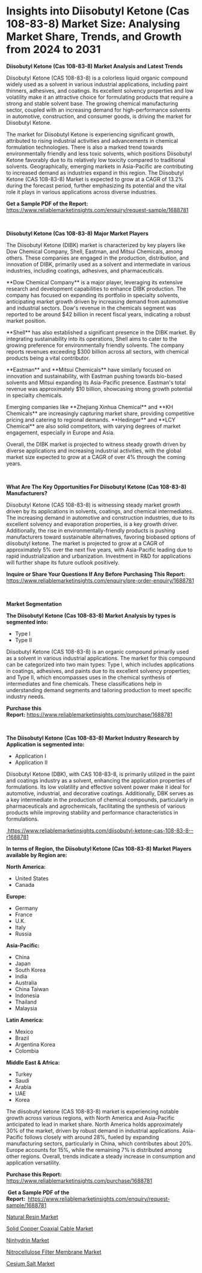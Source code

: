 <p><h1>Insights into Diisobutyl Ketone (Cas 108-83-8) Market Size: Analysing Market Share, Trends, and Growth from 2024 to 2031</h1></p><p><strong>Diisobutyl Ketone (Cas 108-83-8) Market Analysis and Latest Trends</strong></p>
<p><p>Diisobutyl Ketone (CAS 108-83-8) is a colorless liquid organic compound widely used as a solvent in various industrial applications, including paint thinners, adhesives, and coatings. Its excellent solvency properties and low volatility make it an attractive choice for formulating products that require a strong and stable solvent base. The growing chemical manufacturing sector, coupled with an increasing demand for high-performance solvents in automotive, construction, and consumer goods, is driving the market for Diisobutyl Ketone.</p><p>The market for Diisobutyl Ketone is experiencing significant growth, attributed to rising industrial activities and advancements in chemical formulation technologies. There is also a marked trend towards environmentally friendly and less toxic solvents, which positions Diisobutyl Ketone favorably due to its relatively low toxicity compared to traditional solvents. Geographically, emerging markets in Asia-Pacific are contributing to increased demand as industries expand in this region. The Diisobutyl Ketone (CAS 108-83-8) Market is expected to grow at a CAGR of 13.2% during the forecast period, further emphasizing its potential and the vital role it plays in various applications across diverse industries.</p></p>
<p><strong>Get a Sample PDF of the Report:&nbsp;</strong> <a href="https://www.reliablemarketinsights.com/enquiry/request-sample/1688781?utm_campaign=1733&utm_medium=2&utm_source=Github&utm_content=ia&utm_term=17102024&utm_id=diisobutyl-ketone-cas-108-83-8">https://www.reliablemarketinsights.com/enquiry/request-sample/1688781</a></p>
<p>&nbsp;</p>
<p><strong>Diisobutyl Ketone (Cas 108-83-8) Major Market Players</strong></p>
<p><p>The Diisobutyl Ketone (DIBK) market is characterized by key players like Dow Chemical Company, Shell, Eastman, and Mitsui Chemicals, among others. These companies are engaged in the production, distribution, and innovation of DIBK, primarily used as a solvent and intermediate in various industries, including coatings, adhesives, and pharmaceuticals.</p><p>**Dow Chemical Company** is a major player, leveraging its extensive research and development capabilities to enhance DIBK production. The company has focused on expanding its portfolio in specialty solvents, anticipating market growth driven by increasing demand from automotive and industrial sectors. Dow's revenue in the chemicals segment was reported to be around $42 billion in recent fiscal years, indicating a robust market position.</p><p>**Shell** has also established a significant presence in the DIBK market. By integrating sustainability into its operations, Shell aims to cater to the growing preference for environmentally friendly solvents. The company reports revenues exceeding $300 billion across all sectors, with chemical products being a vital contributor.</p><p>**Eastman** and **Mitsui Chemicals** have similarly focused on innovation and sustainability, with Eastman pushing towards bio-based solvents and Mitsui expanding its Asia-Pacific presence. Eastman's total revenue was approximately $10 billion, showcasing strong growth potential in specialty chemicals.</p><p>Emerging companies like **Zhejiang Xinhua Chemical** and **KH Chemicals** are increasingly capturing market share, providing competitive pricing and catering to regional demands. **Hedinger** and **LCY Chemical** are also solid competitors, with varying degrees of market engagement, especially in Europe and Asia.</p><p>Overall, the DIBK market is projected to witness steady growth driven by diverse applications and increasing industrial activities, with the global market size expected to grow at a CAGR of over 4% through the coming years.</p></p>
<p>&nbsp;</p>
<p><strong>What Are The Key Opportunities For Diisobutyl Ketone (Cas 108-83-8) Manufacturers?</strong></p>
<p><p>Diisobutyl Ketone (CAS 108-83-8) is witnessing steady market growth driven by its applications in solvents, coatings, and chemical intermediates. The increasing demand in automotive and construction industries, due to its excellent solvency and evaporation properties, is a key growth driver. Additionally, the rise in environmentally-friendly products is pushing manufacturers toward sustainable alternatives, favoring biobased options of diisobutyl ketone. The market is projected to grow at a CAGR of approximately 5% over the next five years, with Asia-Pacific leading due to rapid industrialization and urbanization. Investment in R&D for applications will further shape its future outlook positively.</p></p>
<p><strong>Inquire or Share Your Questions If Any Before Purchasing This Report:</strong> <a href="https://www.reliablemarketinsights.com/enquiry/pre-order-enquiry/1688781?utm_campaign=1733&utm_medium=2&utm_source=Github&utm_content=ia&utm_term=17102024&utm_id=diisobutyl-ketone-cas-108-83-8">https://www.reliablemarketinsights.com/enquiry/pre-order-enquiry/1688781</a></p>
<p>&nbsp;</p>
<p><strong>Market Segmentation</strong></p>
<p><strong>The Diisobutyl Ketone (Cas 108-83-8) Market Analysis by types is segmented into:</strong></p>
<p><ul><li>Type I</li><li>Type II</li></ul></p>
<p><p>Diisobutyl Ketone (CAS 108-83-8) is an organic compound primarily used as a solvent in various industrial applications. The market for this compound can be categorized into two main types: Type I, which includes applications in coatings, adhesives, and paints due to its excellent solvency properties; and Type II, which encompasses uses in the chemical synthesis of intermediates and fine chemicals. These classifications help in understanding demand segments and tailoring production to meet specific industry needs.</p></p>
<p><strong>Purchase this Report:&nbsp;</strong><a href="https://www.reliablemarketinsights.com/purchase/1688781?utm_campaign=1733&utm_medium=2&utm_source=Github&utm_content=ia&utm_term=17102024&utm_id=diisobutyl-ketone-cas-108-83-8">https://www.reliablemarketinsights.com/purchase/1688781</a></p>
<p>&nbsp;</p>
<p><strong>The Diisobutyl Ketone (Cas 108-83-8) Market Industry Research by Application is segmented into:</strong></p>
<p><ul><li>Application I</li><li>Application II</li></ul></p>
<p><p>Diisobutyl Ketone (DBK), with CAS 108-83-8, is primarily utilized in the paint and coatings industry as a solvent, enhancing the application properties of formulations. Its low volatility and effective solvent power make it ideal for automotive, industrial, and decorative coatings. Additionally, DBK serves as a key intermediate in the production of chemical compounds, particularly in pharmaceuticals and agrochemicals, facilitating the synthesis of various products while improving stability and performance characteristics in formulations.</p></p>
<p><a href="https://www.reliablemarketinsights.com/diisobutyl-ketone-cas-108-83-8--r1688781?utm_campaign=1733&utm_medium=2&utm_source=Github&utm_content=ia&utm_term=17102024&utm_id=diisobutyl-ketone-cas-108-83-8">&nbsp;https://www.reliablemarketinsights.com/diisobutyl-ketone-cas-108-83-8--r1688781</a></p>
<p><strong>In terms of Region, the Diisobutyl Ketone (Cas 108-83-8) Market Players available by Region are:</strong></p>
<p>
    <p> <strong> North America: </strong>
        <ul>
            <li>United States</li>
            <li>Canada</li>
        </ul>
        </p> 
    <p> <strong> Europe: </strong>
        <ul>
            <li>Germany</li>
            <li>France</li>
            <li>U.K.</li>
            <li>Italy</li>
            <li>Russia</li>
        </ul>
        </p> 
    <p> <strong> Asia-Pacific: </strong>
        <ul>
            <li>China</li>
            <li>Japan</li>
            <li>South Korea</li>
            <li>India</li>
            <li>Australia</li>
            <li>China Taiwan</li>
            <li>Indonesia</li>
            <li>Thailand</li>
            <li>Malaysia</li>
        </ul>
        </p> 
    <p> <strong> Latin America: </strong>
        <ul>
            <li>Mexico</li>
            <li>Brazil</li>
            <li>Argentina Korea</li>
            <li>Colombia</li>
        </ul>
        </p> 
    <p> <strong> Middle East & Africa: </strong>
        <ul>
            <li>Turkey</li>
            <li>Saudi</li>
            <li>Arabia</li>
            <li>UAE</li>
            <li>Korea</li>
        </ul>
    </p>
    </p>
<p><p>The diisobutyl ketone (CAS 108-83-8) market is experiencing notable growth across various regions, with North America and Asia-Pacific anticipated to lead in market share. North America holds approximately 30% of the market, driven by robust demand in industrial applications. Asia-Pacific follows closely with around 28%, fueled by expanding manufacturing sectors, particularly in China, which contributes about 20%. Europe accounts for 15%, while the remaining 7% is distributed among other regions. Overall, trends indicate a steady increase in consumption and application versatility.</p></p>
<p><strong>Purchase this Report: </strong><a href="https://www.reliablemarketinsights.com/purchase/1688781?utm_campaign=1733&utm_medium=2&utm_source=Github&utm_content=ia&utm_term=17102024&utm_id=diisobutyl-ketone-cas-108-83-8">https://www.reliablemarketinsights.com/purchase/1688781</a></p>
<p>&nbsp;<strong>Get a Sample PDF of the Report:&nbsp;&nbsp;</strong><a href="https://www.reliablemarketinsights.com/enquiry/request-sample/1688781?utm_campaign=1733&utm_medium=2&utm_source=Github&utm_content=ia&utm_term=17102024&utm_id=diisobutyl-ketone-cas-108-83-8">https://www.reliablemarketinsights.com/enquiry/request-sample/1688781</a></p>
<p><strong></strong></p>
<p><p><a href="https://www.linkedin.com/pulse/natural-resin-market-overview-regional-outlook-competitive-cvqdc?utm_campaign=1733&utm_medium=2&utm_source=Github&utm_content=ia&utm_term=17102024&utm_id=diisobutyl-ketone-cas-108-83-8">Natural Resin Market</a></p><p><a href="https://www.linkedin.com/pulse/charting-future-comprehensive-analysis-global-solid-copper-2fw6c?utm_campaign=1733&utm_medium=2&utm_source=Github&utm_content=ia&utm_term=17102024&utm_id=diisobutyl-ketone-cas-108-83-8">Solid Copper Coaxial Cable Market</a></p><p><a href="https://www.linkedin.com/pulse/global-perspectives-ninhydrin-market-trends-forecast-2024--rh0tc?utm_campaign=1733&utm_medium=2&utm_source=Github&utm_content=ia&utm_term=17102024&utm_id=diisobutyl-ketone-cas-108-83-8">Ninhydrin Market</a></p><p><a href="https://www.linkedin.com/pulse/nitrocellulose-filter-membrane-market-overview-global-trends-nofbc?utm_campaign=1733&utm_medium=2&utm_source=Github&utm_content=ia&utm_term=17102024&utm_id=diisobutyl-ketone-cas-108-83-8">Nitrocellulose Filter Membrane Market</a></p><p><a href="https://www.linkedin.com/pulse/cesium-salt-market-size-share-trends-analysis-report-end-fl8ce?utm_campaign=1733&utm_medium=2&utm_source=Github&utm_content=ia&utm_term=17102024&utm_id=diisobutyl-ketone-cas-108-83-8">Cesium Salt Market</a></p></p>